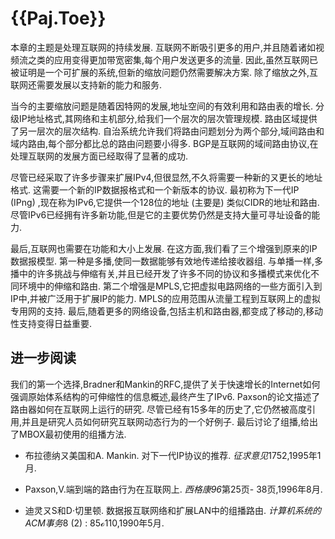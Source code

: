 
# {{Paj.Toe}}

本章的主题是处理互联网的持续发展. 互联网不断吸引更多的用户,并且随着诸如视频流之类的应用变得更加带宽密集,每个用户发送更多的流量. 因此,虽然互联网已被证明是一个可扩展的系统,但新的缩放问题仍然需要解决方案. 除了缩放之外,互联网还需要发展以支持新的能力和服务. 

当今的主要缩放问题是随着因特网的发展,地址空间的有效利用和路由表的增长. 分级IP地址格式,其网络和主机部分,给我们一个层次的层次管理规模. 路由区域提供了另一层次的层次结构. 自治系统允许我们将路由问题划分为两个部分,域间路由和域内路由,每个部分都比总的路由问题要小得多. BGP是互联网的域间路由协议,在处理互联网的发展方面已经取得了显著的成功. 

尽管已经采取了许多步骤来扩展IPv4,但很显然,不久将需要一种新的ㄡ更长的地址格式. 这需要一个新的IP数据报格式和一个新版本的协议. 最初称为下一代IP (IPng) ,现在称为IPv6,它提供一个128位的地址 (主要是) 类似CIDR的地址和路由. 尽管IPv6已经拥有许多新功能,但是它的主要优势仍然是支持大量可寻址设备的能力. 

最后,互联网也需要在功能和大小上发展. 在这方面,我们看了三个增强到原来的IP数据报模型. 第一种是多播,使同一数据能够有效地传递给接收器组. 与单播一样,多播中的许多挑战与伸缩有关,并且已经开发了许多不同的协议和多播模式来优化不同环境中的伸缩和路由. 第二个增强是MPLS,它把虚拟电路网络的一些方面引入到IP中,并被广泛用于扩展IP的能力. MPLS的应用范围从流量工程到互联网上的虚拟专用网的支持. 最后,随着更多的网络设备,包括主机和路由器,都变成了移动的,移动性支持变得日益重要. 

## 进一步阅读

我们的第一个选择,Bradner和Mankin的RFC,提供了关于快速增长的Internet如何强调原始体系结构的可伸缩性的信息概述,最终产生了IPv6. Paxson的论文描述了路由器如何在互联网上运行的研究. 尽管已经有15多年的历史了,它仍然被高度引用,并且是研究人员如何研究互联网动态行为的一个好例子. 最后讨论了组播,给出了MBOX最初使用的组播方法. 

-   布拉德纳ㄡ美国和A. Mankin. 对下一代IP协议的推荐. *征求意见*1752,1995年1月. 

-   Paxson,V.端到端的路由行为在互联网上. *西格康96*第25页- 38页,1996年8月. 

-   迪灵ㄡS和D·切里顿. 数据报互联网络和扩展LAN中的组播路由. *计算机系统的ACM事务*8 (2) : 85ℴ110,1990年5月. 

